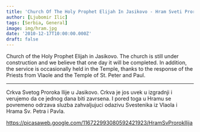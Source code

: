 ```yaml
---
title: 'Church Of The Holy Prophet Elijah In Jasikovo - Hram Sveti Prorok Ilija'
author: [Ljubomir Ilic]
tags: [Serbia, General]
image: img/hram.jpg
date: '2010-12-17T10:00:00.000Z'
draft: false
---
```


Church of the Holy Prophet Elijah in Jasikovo. The church is still under construction and we believe that one day it will be completed. In addition, the service is occasionally held in the Temple, thanks to the response of the Priests from Vlaole and the Temple of St. Peter and Paul.

--------

Crkva Svetog Proroka Ilije u Jasikovo. Crkva je jos uvek u izgradnji i verujemo da ce jednog dana biti zavrsena. I pored toga u Hramu se povremeno odrzava sluzba zahvaljujuci odazivu Svestenika iz Vlaola i Hrama Sv. Petra i Pavla.      

https://picasaweb.google.com/116722993080592421923/HramSvProrokIlija
